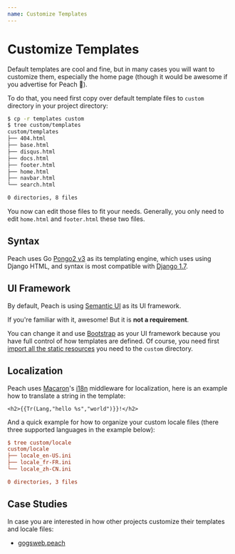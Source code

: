 ```yaml
---
name: Customize Templates
---
```


# Customize Templates

Default templates are cool and fine, but in many cases you will want to customize them, especially the home page (though it would be awesome if you advertise for Peach :beers:).

To do that, you need first copy over default template files to `custom` directory in your project directory:

```sh
$ cp -r templates custom
$ tree custom/templates
custom/templates
├── 404.html
├── base.html
├── disqus.html
├── docs.html
├── footer.html
├── home.html
├── navbar.html
└── search.html

0 directories, 8 files
```

You now can edit those files to fit your needs. Generally, you only need to edit `home.html` and `footer.html` these two files.

## Syntax

Peach uses Go [Pongo2 v3](https://github.com/flosch/pongo2/tree/v3) as its templating engine, which uses using Django HTML, and syntax is most compatible with [Django 1.7](https://docs.djangoproject.com/en/1.7/ref/templates/builtins/).   

## UI Framework

By default, Peach is using [Semantic UI](http://semantic-ui.com/) as its UI framework.

If you're familiar with it, awesome! But it is **not a requirement**. 

You can change it and use [Bootstrap](http://getbootstrap.com/) as your UI framework because you have full control of how templates are defined. Of course, you need first [import all the static resources](static_resources) you need to the `custom` directory.

## Localization

Peach uses [Macaron](http://go-macaron.com/)'s [i18n](http://go-macaron.com/docs/middlewares/i18n) middleware for localization, here is an example how to translate a string in the template:

```django
<h2>{{Tr(Lang,"hello %s","world")}}!</h2>
```

And a quick example for how to organize your custom locale files (there three supported languages in the example below):

```ini
$ tree custom/locale
custom/locale
├── locale_en-US.ini
├── locale_fr-FR.ini
└── locale_zh-CN.ini

0 directories, 3 files
```

## Case Studies

In case you are interested in how other projects customize their templates and locale files:

- [gogsweb.peach](https://github.com/gogits/gogsweb.peach)

